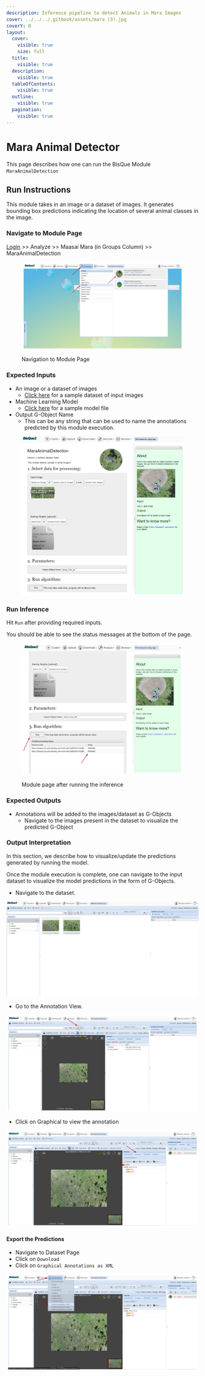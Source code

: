 ```yaml
---
description: Inference pipeline to detect Animals in Mara Images
cover: ../../../.gitbook/assets/mara (3).jpg
coverY: 0
layout:
  cover:
    visible: true
    size: full
  title:
    visible: true
  description:
    visible: true
  tableOfContents:
    visible: true
  outline:
    visible: true
  pagination:
    visible: true
---
```


# Mara Animal Detector

This page describes how one can run the BisQue Module `MaraAnimalDetection`

## Run Instructions

This module takes in an image or a dataset of images. It generates bounding box predictions indicating the location of several animal classes in the image.

### Navigate to Module Page

[Login](../../login-signup.md) >> Analyze >> Maasai Mara (in Groups Column) >> MaraAnimalDetection

<figure><img src="../../../.gitbook/assets/image (3) (1).png" alt=""><figcaption><p>Navigation to Module Page</p></figcaption></figure>

### Expected Inputs

* An image or a dataset of images
  * [Click here](https://bisque2.ece.ucsb.edu/client\_service/view?resource=https://bisque2.ece.ucsb.edu/data\_service/00-KiEfGPpfTrHigpoUtTjKgB) for a sample dataset of input images
* Machine Learning Model
  * [Click here](https://bisque2.ece.ucsb.edu/client\_service/view?resource=https://bisque2.ece.ucsb.edu/data\_service/00-E8jASuwJRnL95uhF3fjtm5) for a sample model file
* Output G-Object Name
  * This can be any string that can be used to name the annotations predicted by this module execution.

<figure><img src="../../../.gitbook/assets/image (1) (1) (1) (1) (1).png" alt=""><figcaption></figcaption></figure>

### Run Inference

Hit `Run` after providing required inputs.

You should be able to see the status messages at the bottom of the page.

<figure><img src="../../../.gitbook/assets/image (2) (1) (1).png" alt=""><figcaption><p>Module page after running the inference</p></figcaption></figure>

### Expected Outputs

* Annotations will be added to the images/dataset as G-Objects
  * Navigate to the images present in the dataset to visualize the predicted G-Object

### Output Interpretation

In this section, we describe how to visualize/update the predictions generated by running the model.

Once the module execution is complete, one can navigate to the input dataset to visualize the model predictions in the form of G-Objects.

* Navigate to the dataset.

![](<../../../.gitbook/assets/image (3) (1) (1).png>)

* Go to the Annotation View.

![](<../../../.gitbook/assets/image (6).png>)

* Click on Graphical to view the annotation

![](<../../../.gitbook/assets/image (5).png>)



#### Export the Predictions

* Navigate to Dataset Page
* Click on `Download`
* Click on `Graphical Annotations as XML`

![](<../../../.gitbook/assets/image (7).png>)



